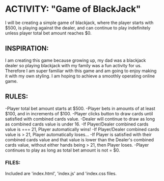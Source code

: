 # ACTIVITY: "Game of BlackJack"

I will be creating a simple game of blackjack, where the player starts with $500, is playing against the dealer, and can continue to play indefinitely unless player total bet amount reaches $0.

## INSPIRATION:

I am creating this game because growing up, my dad was a blackjack dealer so playing blackjack with my family was a fun activity for us. Therefore I am super familiar with this game and am going to enjoy making it with my own styling. I am hoping to achieve a smoothly operating online game.

## RULES:

-Player total bet amount starts at $500.
-Player bets in amounts of at least $100, and in increments of $100.
-Player clicks button to draw cards until satisfied with combined cards value.
-Dealer will continue to draw as long as combined cards value is under 16.
-If Player/Dealer combined cards value is === 21, Player automatically wins!
-If Player/Dealer combined cards value is > 21, Player automatically loses...
-If Player is satisfied with their combined cards value and that value is lower than the Dealer's combined cards value, without either hands being > 21, then Player loses.
-Player continues to play as long as total bet amount is not = $0.

### FILES:

Included are 'index.html', 'index.js' and 'index.css files.


